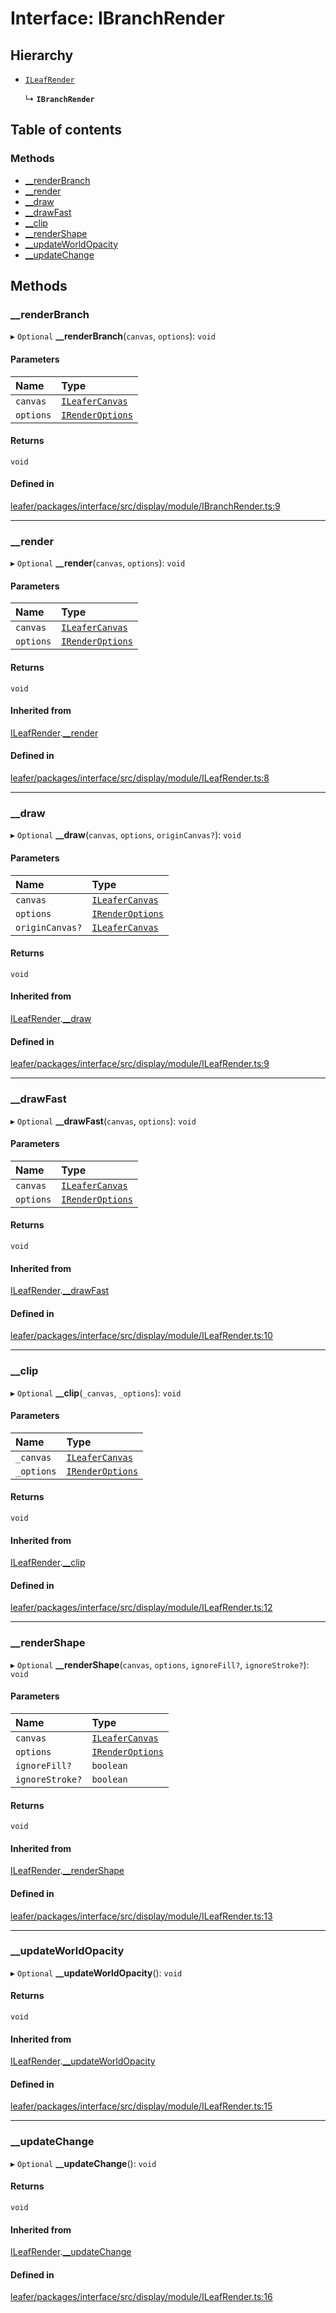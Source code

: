 # Interface: IBranchRender

## Hierarchy

- [`ILeafRender`](ILeafRender.md)

  ↳ **`IBranchRender`**

## Table of contents

### Methods

- [\_\_renderBranch](IBranchRender.md#__renderbranch)
- [\_\_render](IBranchRender.md#__render)
- [\_\_draw](IBranchRender.md#__draw)
- [\_\_drawFast](IBranchRender.md#__drawfast)
- [\_\_clip](IBranchRender.md#__clip)
- [\_\_renderShape](IBranchRender.md#__rendershape)
- [\_\_updateWorldOpacity](IBranchRender.md#__updateworldopacity)
- [\_\_updateChange](IBranchRender.md#__updatechange)

## Methods

### \_\_renderBranch

▸ `Optional` **__renderBranch**(`canvas`, `options`): `void`

#### Parameters

| Name | Type |
| :------ | :------ |
| `canvas` | [`ILeaferCanvas`](ILeaferCanvas.md) |
| `options` | [`IRenderOptions`](IRenderOptions.md) |

#### Returns

`void`

#### Defined in

[leafer/packages/interface/src/display/module/IBranchRender.ts:9](https://github.com/leaferjs/leafer/blob/0c6b9de/packages/interface/src/display/module/IBranchRender.ts#L9)

___

### \_\_render

▸ `Optional` **__render**(`canvas`, `options`): `void`

#### Parameters

| Name | Type |
| :------ | :------ |
| `canvas` | [`ILeaferCanvas`](ILeaferCanvas.md) |
| `options` | [`IRenderOptions`](IRenderOptions.md) |

#### Returns

`void`

#### Inherited from

[ILeafRender](ILeafRender.md).[__render](ILeafRender.md#__render)

#### Defined in

[leafer/packages/interface/src/display/module/ILeafRender.ts:8](https://github.com/leaferjs/leafer/blob/0c6b9de/packages/interface/src/display/module/ILeafRender.ts#L8)

___

### \_\_draw

▸ `Optional` **__draw**(`canvas`, `options`, `originCanvas?`): `void`

#### Parameters

| Name | Type |
| :------ | :------ |
| `canvas` | [`ILeaferCanvas`](ILeaferCanvas.md) |
| `options` | [`IRenderOptions`](IRenderOptions.md) |
| `originCanvas?` | [`ILeaferCanvas`](ILeaferCanvas.md) |

#### Returns

`void`

#### Inherited from

[ILeafRender](ILeafRender.md).[__draw](ILeafRender.md#__draw)

#### Defined in

[leafer/packages/interface/src/display/module/ILeafRender.ts:9](https://github.com/leaferjs/leafer/blob/0c6b9de/packages/interface/src/display/module/ILeafRender.ts#L9)

___

### \_\_drawFast

▸ `Optional` **__drawFast**(`canvas`, `options`): `void`

#### Parameters

| Name | Type |
| :------ | :------ |
| `canvas` | [`ILeaferCanvas`](ILeaferCanvas.md) |
| `options` | [`IRenderOptions`](IRenderOptions.md) |

#### Returns

`void`

#### Inherited from

[ILeafRender](ILeafRender.md).[__drawFast](ILeafRender.md#__drawfast)

#### Defined in

[leafer/packages/interface/src/display/module/ILeafRender.ts:10](https://github.com/leaferjs/leafer/blob/0c6b9de/packages/interface/src/display/module/ILeafRender.ts#L10)

___

### \_\_clip

▸ `Optional` **__clip**(`_canvas`, `_options`): `void`

#### Parameters

| Name | Type |
| :------ | :------ |
| `_canvas` | [`ILeaferCanvas`](ILeaferCanvas.md) |
| `_options` | [`IRenderOptions`](IRenderOptions.md) |

#### Returns

`void`

#### Inherited from

[ILeafRender](ILeafRender.md).[__clip](ILeafRender.md#__clip)

#### Defined in

[leafer/packages/interface/src/display/module/ILeafRender.ts:12](https://github.com/leaferjs/leafer/blob/0c6b9de/packages/interface/src/display/module/ILeafRender.ts#L12)

___

### \_\_renderShape

▸ `Optional` **__renderShape**(`canvas`, `options`, `ignoreFill?`, `ignoreStroke?`): `void`

#### Parameters

| Name | Type |
| :------ | :------ |
| `canvas` | [`ILeaferCanvas`](ILeaferCanvas.md) |
| `options` | [`IRenderOptions`](IRenderOptions.md) |
| `ignoreFill?` | `boolean` |
| `ignoreStroke?` | `boolean` |

#### Returns

`void`

#### Inherited from

[ILeafRender](ILeafRender.md).[__renderShape](ILeafRender.md#__rendershape)

#### Defined in

[leafer/packages/interface/src/display/module/ILeafRender.ts:13](https://github.com/leaferjs/leafer/blob/0c6b9de/packages/interface/src/display/module/ILeafRender.ts#L13)

___

### \_\_updateWorldOpacity

▸ `Optional` **__updateWorldOpacity**(): `void`

#### Returns

`void`

#### Inherited from

[ILeafRender](ILeafRender.md).[__updateWorldOpacity](ILeafRender.md#__updateworldopacity)

#### Defined in

[leafer/packages/interface/src/display/module/ILeafRender.ts:15](https://github.com/leaferjs/leafer/blob/0c6b9de/packages/interface/src/display/module/ILeafRender.ts#L15)

___

### \_\_updateChange

▸ `Optional` **__updateChange**(): `void`

#### Returns

`void`

#### Inherited from

[ILeafRender](ILeafRender.md).[__updateChange](ILeafRender.md#__updatechange)

#### Defined in

[leafer/packages/interface/src/display/module/ILeafRender.ts:16](https://github.com/leaferjs/leafer/blob/0c6b9de/packages/interface/src/display/module/ILeafRender.ts#L16)
